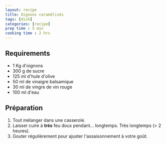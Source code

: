 ```yaml
---
layout: recipe
title: Oignons caramélisés
tags: [dish]
categories: [recipe]
prep time : 5 min
cooking time : 2 hrs
---
```


## Requirements

-   1 Kg d'oignons
-   300 g de sucre
-   125 ml d'hule d'olive
-   50 ml de vinaigre balsamique
-   30 ml de vingre de vin rouge
-   100 ml d'eau

## Préparation

1.  Tout mélanger dans une casserole.
2.  Laisser cuire à **très** feu doux pendant... longtemps. Très longtemps (> 2 heures).
3.  Gouter régulièrement pour ajuster l'assaisonnement à votre goût.

